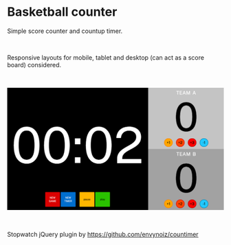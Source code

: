 # Basketball counter

Simple score counter and countup timer.

<br />

Responsive layouts for mobile, tablet and desktop (can act as a score board) considered.

<br />

![screenshot](https://github.com/k-son/basket/blob/master/basket_screenshot.png)

<br />

Stopwatch jQuery plugin by https://github.com/envynoiz/countimer
